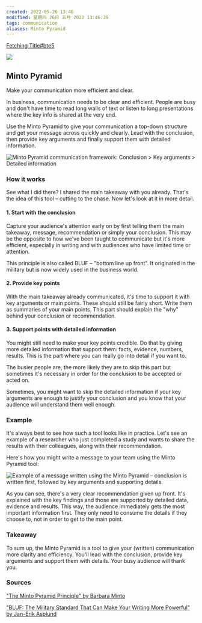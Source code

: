 ```yaml
---
created: 2022-05-26 13:46
modified: 星期四 26日 五月 2022 13:46:39
tags: communication
aliases: Minto Pyramid
---
```

[Fetching Title#bte5](https://untools.co/minto-pyramid)

 

![](https://assets-us-01.kc-usercontent.com:443/c6e42f10-0ed4-0062-585c-b740aa1ad46c/fd3ae4af-5434-493c-979a-a3fbcf0da708/minto-pyramid-icon.png)

## Minto Pyramid

Make your communication more efficient and clear.

In business, communication needs to be clear and efficient. People are busy and don't have time to read long walls of text or listen to long presentations where the key info is shared at the very end.

Use the Minto Pyramid to give your communication a top-down structure and get your message across quickly and clearly. Lead with the conclusion, then provide key arguments and finally support them with detailed information.

![Minto Pyramid communication framework: Conclusion > Key arguments > Detailed information](https://assets-us-01.kc-usercontent.com:443/c6e42f10-0ed4-0062-585c-b740aa1ad46c/b3bbf2af-f6b2-4679-8a3a-837e37250990/minto-pyramid.png)

### How it works

See what I did there? I shared the main takeaway with you already. That's the idea of this tool – cutting to the chase. Now let's look at it in more detail.

#### 1. Start with the conclusion

Capture your audience's attention early on by first telling them the main takeaway, message, recommendation or simply your conclusion. This may be the opposite to how we've been taught to communicate but it's more efficient, especially in writing and with audiences who have limited time or attention.

This principle is also called BLUF – "bottom line up front". It originated in the military but is now widely used in the business world.

#### 2. Provide key points

With the main takeaway already communicated, it's time to support it with key arguments or main points. These should still be fairly short. Write them as summaries of your main points. This part should explain the "why" behind your conclusion or recommendation.

#### 3. Support points with detailed information

You might still need to make your key points credible. Do that by giving more detailed information that support them: facts, evidence, numbers, results. This is the part where you can really go into detail if you want to.

The busier people are, the more likely they are to skip this part but sometimes it's necessary in order for the conclusion to be accepted or acted on.

Sometimes, you might want to skip the detailed information if your key arguments are enough to justify your conclusion and you know that your audience will understand them well enough.

### Example

It's always best to see how such a tool looks like in practice. Let's see an example of a researcher who just completed a study and wants to share the results with their colleagues, along with their recommendation.

Here's how you might write a message to your team using the Minto Pyramid tool:

![Example of a message written using the Minto Pyramid – conclusion is written first, followed by key arguments and supporting details.](https://assets-us-01.kc-usercontent.com:443/c6e42f10-0ed4-0062-585c-b740aa1ad46c/b483a96f-9d8d-4448-ba24-7eb28ef1d0ec/Minto%20pyramid%20example.png)

As you can see, there's a very clear recommendation given up front. It's explained with the key findings and those are supported by detailed data, evidence and results. This way, the audience immediately gets the most important information first. They only need to consume the details if they choose to, not in order to get to the main point.

### Takeaway

To sum up, the Minto Pyramid is a tool to give your (written) communication more clarity and efficiency. You'll lead with the conclusion, provide key arguments and support them with details. Your busy audience will thank you.

### Sources

["The Minto Pyramid Principle" by Barbara Minto](https://www.goodreads.com/book/show/33206.The_Minto_Pyramid_Principle)

["BLUF: The Military Standard That Can Make Your Writing More Powerful" by Jan-Erik Asplund](https://www.animalz.co/blog/bottom-line-up-front/)
